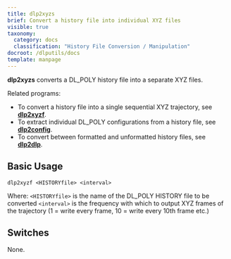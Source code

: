 ```yaml
---
title: dlp2xyzs
brief: Convert a history file into individual XYZ files
visible: true
taxonomy:
  category: docs
  classification: "History File Conversion / Manipulation"
docroot: /dlputils/docs
template: manpage
---
```


**dlp2xyzs** converts a DL_POLY history file into a separate XYZ files.

Related programs:
+ To convert a history file into a single sequential XYZ trajectory, see [**dlp2xyzf**](/dlputils/docs/dlp2xyzf).
+ To extract individual DL_POLY configurations from a history file, see [**dlp2config**](/dlputils/docs/dlp2config).
+ To convert between formatted and unformatted history files, see [**dlp2dlp**](/dlputils/docs/dlp2dlp).

## Basic Usage

```
dlp2xyzf <HISTORYfile> <interval>
```

Where:
`<HISTORYfile>` is the name of the DL_POLY HISTORY file to be converted
`<interval>` is the frequency with which to output XYZ frames of the trajectory (1 = write every frame, 10 = write every 10th frame etc.)

## Switches

None.

